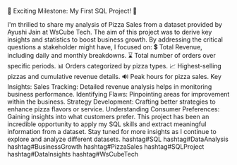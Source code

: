 🚀 Exciting Milestone: My First SQL Project! 🚀

I'm thrilled to share my analysis of Pizza Sales from a dataset provided by Ayushi Jain at WsCube Tech.
The aim of this project was to derive key insights and statistics to boost business growth. By addressing the critical questions a stakeholder might have, I focused on:
💲 Total Revenue, including daily and monthly breakdowns.
⌛ Total number of orders over specific periods.
📊 Orders categorized by pizza types.
📈 Highest-selling pizzas and cumulative revenue details.
🔊 Peak hours for pizza sales.
Key Insights:
Sales Tracking: Detailed revenue analysis helps in monitoring business performance.
Identifying Flaws: Pinpointing areas for improvement within the business.
Strategy Development: Crafting better strategies to enhance pizza flavors or service.
Understanding Consumer Preferences: Gaining insights into what customers prefer.
This project has been an incredible opportunity to apply my SQL skills and extract meaningful information from a dataset. Stay tuned for more insights as I continue to explore and analyze different datasets.
hashtag#SQL hashtag#DataAnalysis hashtag#BusinessGrowth hashtag#PizzaSales hashtag#SQLProject hashtag#DataInsights hashtag#WsCubeTech

